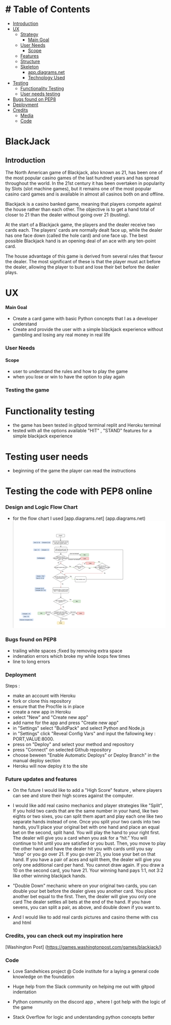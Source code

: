 # # Table of Contents

  - [Introduction](#Introduction)
  - [UX](#ux)
    - [Strategy](#strategy)
      - [Main Goal](#main-goal)
    - [User Needs](#user-needs)
      - [Scope](#scope)
    - [Features](#features)
    - [Structure](#structure)
    - [Skeleton](#skeleton)
      - [app.diagrams.net](#diagrams)
      - [Technology Used](#technology-used)
  - [Testing](#testing)
    - [Functionality Testing](#functionality-testing)
    - [User needs testing](#testing-user-needs)
  - [Bugs found on PEP8](#bugs-found-on-PEP8)
  - [Deployment](#deployment)
  - [Credits](#credits)
      - [Media](#media)
      - [Code](#code)
  
  # BlackJack



## Introduction
The North American game of Blackjack, also known as 21, has been one of the most popular casino games of the last hundred years and has spread throughout the world. In the 21st century it has been overtaken in popularity by Slots (slot machine games), but it remains one of the most popular casino card games and is available in almost all casinos both on and offline.

Blackjack is a casino banked game, meaning that players compete against the house rather than each other. The objective is to get a hand total of closer to 21 than the dealer without going over 21 (busting).

At the start of a Blackjack game, the players and the dealer receive two cards each. The players' cards are normally dealt face up, while the dealer has one face down (called the hole card) and one face up. The best possible Blackjack hand is an opening deal of an ace with any ten-point card.

The house advantage of this game is derived from several rules that favour the dealer. The most significant of these is that the player must act before the dealer, allowing the player to bust and lose their bet before the dealer plays.

# UX

#### Main Goal
- Create a card game with basic Python concepts that I as a developer understand
- Create and provide the user with a simple blackjack experience without gambling and losing any real money in real life

### User Needs
  #### Scope
  - user to understand the rules and how to play the game
  - when you lose or win  to have the option to play again

 ### Testing the game

 # Functionality testing
   - the game  has been tested in gitpod terminal replit and Heroku terminal
   - tested with all the options available "HIT" , "STAND" features for a simple blackjack experience

 # Testing user needs 
   - beginning of the game the player can read the instructions 

  # Testing the code with PEP8 online


 ### Design and Logic Flow Chart
  
- for the flow chart I used [app.diagrams.net] (app.diagrams.net)
  ![](Capture.PNG)




### Bugs found on PEP8

- trailing  white spaces ;fixed by removing extra space
- indenation errors  which broke my while loops few times
- line to long errors 


### Deployment
Steps :
- make an account with Heroku
- fork or clone this repository
- ensure that the Procfile is in place
- create a new app in Heroku
- select "New" and "Create new app"
- add name for the app and press "Create new app"
- in "Settings" select "BuildPack" and select Python and Node.js
- in "Settings" click "Reveal Config Vars" and input the fallowing key : PORT,VALUE:8000.
- press on "Deploy" and select your method and repository
- press "Connect" on selected Github repository
- choose beween "Enable Automatic Deploys" or Deploy Branch" in the manual deploy section
- Heroku will now deploy it to the site

### Future updates and features

 - On the future I would like to add a "High Score" feature , where players can see and store their high scores against the computer.

 - I would like add real casino mechanics and player strategies like "Split", If you hold two cards that are the same number in your hand, like two eights or two sixes, you can split them apart and play each one like two separate hands instead of one. Once you split your two cards into two hands, you’ll place your original bet with one hand and place an equal bet on the second, split hand.
 You will play the hand to your right first. The dealer will give you a card when you ask for a “hit.” You will continue to hit until you are satisfied or you bust.
 Then, you move to play the other hand and have the dealer hit you with cards until you say “stop” or you go over 21. If you go over 21, you lose your bet on that hand.
 If you have a pair of aces and split them, the dealer will give you only one additional card per hand. You cannot draw again. If you draw a 10 on the second card, you have 21. Your winning hand pays 1:1, not 3:2 like other winning blackjack hands.

 - "Double Down" mechanic where on your original two cards, you can double your bet before the  dealer gives you another card. You place another bet equal to the first. Then, the dealer will give you only one card The dealer settles all bets at the end of the hand.
  If you have sevens, you can split a pair, as above, and double down if you want to.

  - And I would like to add real cards pictures and casino theme with css and html

### Credits, you can check out my inspiration here 
[Washington Post] (https://games.washingtonpost.com/games/blackjack/)

### Code

 - Love Sandwhices project @ Code institute for a laying a general code knowledge on the
  foundation
 - Huge help from the Slack community on helping me out with gitpod indentation

 - Python community on the discord app , where I got help with the logic of the game

 - Stack Overflow for logic and understanding python concepts better  
